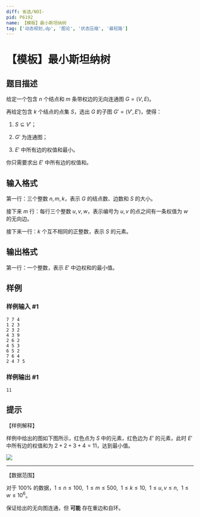 ```yaml
---
diff: 省选/NOI-
pid: P6192
name: 【模板】最小斯坦纳树
tag: ['动态规划,dp', '图论', '状态压缩', '最短路']
---
```

# 【模板】最小斯坦纳树
## 题目描述

给定一个包含 $n$ 个结点和 $m$ 条带权边的无向连通图 $G=(V,E)$。

再给定包含 $k$ 个结点的点集 $S$，选出 $G$ 的子图 $G'=(V',E')$，使得：

1. $S\subseteq V'$；

2. $G'$ 为连通图；

3. $E'$ 中所有边的权值和最小。

你只需要求出 $E'$ 中所有边的权值和。
## 输入格式

第一行：三个整数 $n,m,k$，表示 $G$ 的结点数、边数和 $S$ 的大小。

接下来 $m$ 行：每行三个整数 $u,v,w$，表示编号为 $u,v$ 的点之间有一条权值为 $w$ 的无向边。

接下来一行：$k$ 个互不相同的正整数，表示 $S$ 的元素。
## 输出格式

第一行：一个整数，表示 $E'$ 中边权和的最小值。
## 样例

### 样例输入 #1
```
7 7 4
1 2 3
2 3 2
4 3 9
2 6 2
4 5 3
6 5 2
7 6 4
2 4 7 5

```
### 样例输出 #1
```
11

```
## 提示

【样例解释】

样例中给出的图如下图所示，红色点为 $S$ 中的元素，红色边为 $E'$ 的元素，此时 $E'$ 中所有边的权值和为 $2+2+3+4=11$，达到最小值。

![](https://cdn.luogu.com.cn/upload/image_hosting/rdu06bwj.png)

---

【数据范围】

对于 $100\%$ 的数据，$1\leq n\leq 100,\ \ 1\leq m\leq 500,\ \ 1\leq k\leq 10,\ \ 1\leq u,v\leq n,\ \ 1\leq w\leq 10^6$。

保证给出的无向图连通，但 **可能** 存在重边和自环。
